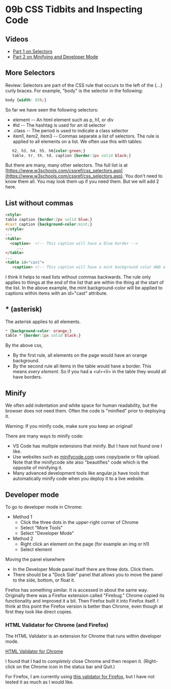 # 09b CSS Tidbits and Inspecting Code

## Videos

* [Part 1 on Selectors](https://mwsu.hosted.panopto.com/Panopto/Pages/Viewer.aspx?id=06a71218-31e3-4f2b-8c77-aaeb01675614)
* [Part 2 on Minifying and Developer Mode](https://mwsu.hosted.panopto.com/Panopto/Pages/Viewer.aspx?id=71901bab-bbbc-4ec2-b916-aaeb016755ec)

## More Selectors

Review:  Selectors are part of the CSS rule that occurs to the left of the {...} curly braces.  For example, "body" is the selector in the following:

```css
body {width: 85%;}
```

So far we have seen the following selectors:

* element -- An html element such as p, h1, or div
* #id -- The hashtag is used for an id selector
* .class -- The period is used to indicate a class selector
* item1, item2, item3 -- Commas separate a *list* of selectors.  The rule is applied to all elements on a list.  We often use this with tables:

```css
   h2, h3, h4, h5, h6{color:green;}
   table, tr, th, td, caption {border:1px solid black;}
```

But there are many, many other selectors.  The full list is at [https://www.w3schools.com/cssref/css_selectors.asp](https://www.w3schools.com/cssref/css_selectors.asp).  You don't need to know them all.  You may look them up if you need them. But we will add 2 here.

## List without commas

```html
<style>
table caption {border:2px solid blue;}
#cast caption {background-color:mint;}
</style>
...
<table>
  <caption>  <!-- This caption will have a blue border -->
     ...
</table>
...
<table id="cast">
   <caption> <!-- This caption will have a mint background color AND a blue border -->
```

I think it helps to read lists without commas backwards.  The rule only applies to things at the end of the list that are within the thing at the start of the list.  In the above example, the mint background-color will be applied to captions within items with an id="cast" attribute.

## * (asterisk)

The asterisk applies to all elements.

```css
* {background-color: orange;}
table * {border:1px solid black;}
```

By the above css, 

* By the first rule, all elements on the page would have an orange background. 
* By the second rule all items in the table would have a border.  This means *every element*.  So if you had a &lt;ul>&lt;li> in the table they would all have borders.

## Minify

We often add indentation and white space for human readability, but the browser does not need them.  Often the code is "minified" prior to deploying it.

Warning:  If you minify code, make sure you keep an original!

There are many ways to minify code:

* VS Code has multiple extensions that minify.  But I have not found one I like.
* Use websites such as [minifycode.com](http://minifycode.com) uses copy/paste or file upload.  Note that the minifycode site also "beautifies" code which is the opposite of minifying it.
* Many advanced development tools like angular.js have tools that automatically minify code when you deploy it to a live website.

## Developer mode

To go to developer mode in Chrome:

* Method 1
  * Click the three dots in the upper-right corner of Chrome
  * Select "More Tools"
  * Select "Developer Mode"
* Method 2
  * Right click an element on the page (for example an img or h1)
  * Select element

Moving the panel elsewhere

* In the Developer Mode panel itself there are three dots.  Click them.
* There should be a "Dock Side" panel that allows you to move the panel to the side, bottom, or float it.

Firefox has something similar.  It is accessed in about the same way.  Originally there was a Firefox extension called "Firebug."  Chrome copied its functionality and improved it a bit.  Then Firefox built it into Firefox itself.  I think at this point the Firefox version is better than Chrome, even though at first they look like direct copies.

### HTML Validator for Chrome (and Firefox)

The HTML Validator is an extension for Chrome that runs within developer mode.

[HTML Validator for Chrome](https://chrome.google.com/webstore/detail/html-validator/mpbelhhnfhfjnaehkcnnaknldmnocglk?hl=en-US)

I found that I had to *completely* close Chrome and then reopen it.  (Right-click on the Chrome icon in the status bar and Quit.)

For Firefox, I am currently using [this validator for Firefox](https://addons.mozilla.org/en-US/firefox/addon/html-validator/?src=search), but I have not tested it as much as I would like.